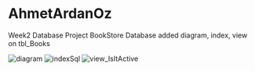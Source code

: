 # AhmetArdanOz
Week2 Database Project
BookStore Database
added diagram, index, view on tbl_Books


![diagram](https://user-images.githubusercontent.com/86769140/150382828-b9719661-792b-47b2-ac0a-9262200401c2.png)
![indexSql](https://user-images.githubusercontent.com/86769140/150382957-9d070a6b-6468-4dec-8237-0c4156080e07.png)
![view_IsItActive](https://user-images.githubusercontent.com/86769140/150382977-84674ea0-2baa-497b-8aca-864321f3ddd2.png)
